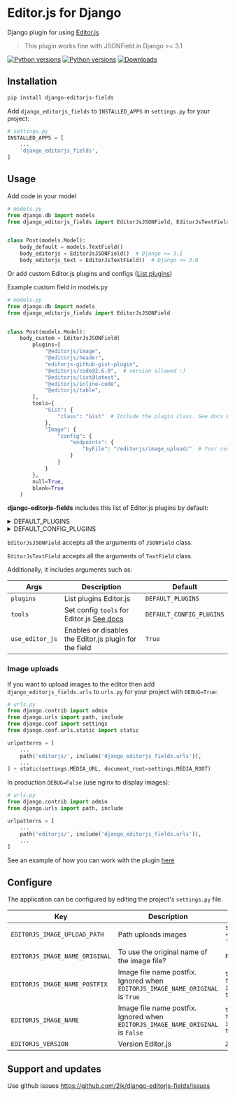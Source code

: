 # Editor.js for Django

Django plugin for using [Editor.js](https://editorjs.io/)

> This plugin works fine with JSONField in Django >= 3.1

[![Python versions](https://img.shields.io/pypi/pyversions/django-editorjs-fields)](https://pypi.org/project/django-editorjs-fields/)
[![Python versions](https://img.shields.io/pypi/djversions/django-editorjs-fields)](https://pypi.org/project/django-editorjs-fields/)
[![Downloads](https://static.pepy.tech/personalized-badge/django-editorjs-fields?period=total&units=international_system&left_color=grey&right_color=brightgreen&left_text=Downloads)](https://pepy.tech/project/django-editorjs-fields)

## Installation

```bash
pip install django-editorjs-fields
```

Add `django_editorjs_fields` to `INSTALLED_APPS` in `settings.py` for your project:

```python
# settings.py
INSTALLED_APPS = [
    ...
    'django_editorjs_fields',
]
```

## Usage

Add code in your model

```python
# models.py
from django.db import models
from django_editorjs_fields import EditorJsJSONField, EditorJsTextField


class Post(models.Model):
    body_default = models.TextField()
    body_editorjs = EditorJsJSONField()  # Django >= 3.1
    body_editorjs_text = EditorJsTextField()  # Django <= 3.0

```

Or add custom Editor.js plugins and configs ([List plugins](https://github.com/editor-js/awesome-editorjs))

Example custom field in models.py

```python
# models.py
from django.db import models
from django_editorjs_fields import EditorJsJSONField


class Post(models.Model):
    body_custom = EditorJsJSONField(
        plugins=[
            "@editorjs/image",
            "@editorjs/header",
            "editorjs-github-gist-plugin",
            "@editorjs/code@2.6.0",  # version allowed :)
            "@editorjs/list@latest",
            "@editorjs/inline-code",
            "@editorjs/table",
        ],
        tools={
            "Gist": {
                "class": "Gist"  # Include the plugin class. See docs Editor.js plugins
            },
            "Image": {
                "config": {
                    "endpoints": {
                        "byFile": "/editorjs/image_upload/"  # Your custom backend file uploader endpoint
                    }
                }
            }
        },
        null=True,
        blank=True
    )

```

**django-editorjs-fields** includes this list of Editor.js plugins by default:

<details>
    <summary>DEFAULT_PLUGINS</summary>

```python
DEFAULT_PLUGINS = [
    '@editorjs/paragraph',
    '@editorjs/image',
    '@editorjs/header',
    '@editorjs/list',
    '@editorjs/checklist',
    '@editorjs/quote',
    '@editorjs/raw',
    '@editorjs/code',
    '@editorjs/inline-code',
    '@editorjs/embed',
    '@editorjs/delimiter',
    '@editorjs/warning',
    '@editorjs/link',
    '@editorjs/marker',
    '@editorjs/table',
]
```
</details>

<details>
    <summary>DEFAULT_CONFIG_PLUGINS</summary>

```python
DEFAULT_CONFIG_PLUGINS = {
    '@editorjs/image': {
        'Image': {
            'class': 'ImageTool',
            'inlineToolbar': True,
            "config": {"endpoints": {"byFile": "/editorjs/image_upload/"}},
        }
    },
    '@editorjs/header': {
        'Header': {
            'class': 'Header',
            'inlineToolbar': True,
            'config': {
                'placeholder': 'Enter a header',
                'levels': [2, 3, 4],
                'defaultLevel': 2,
            },
        }
    },
    '@editorjs/checklist': {'Checklist': {'class': 'Checklist', 'inlineToolbar': True}},
    '@editorjs/list': {'List': {'class': 'List', 'inlineToolbar': True}},
    '@editorjs/quote': {'Quote': {'class': 'Quote', 'inlineToolbar': True}},
    '@editorjs/raw': {'Raw': {'class': 'RawTool'}},
    '@editorjs/code': {'Code': {'class': 'CodeTool'}},
    '@editorjs/inline-code': {'InlineCode': {'class': 'InlineCode'}},
    '@editorjs/embed': {'Embed': {'class': 'Embed'}},
    '@editorjs/delimiter': {'Delimiter': {'class': 'Delimiter'}},
    '@editorjs/warning': {'Warning': {'class': 'Warning', 'inlineToolbar': True}},
    '@editorjs/link': {'LinkTool': {'class': 'LinkTool'}},
    '@editorjs/marker': {'Marker': {'class': 'Marker', 'inlineToolbar': True}},
    '@editorjs/table': {'Table': {'class': 'Table', 'inlineToolbar': True}},
}
```
</details>

`EditorJsJSONField` accepts all the arguments of `JSONField` class.

`EditorJsTextField` accepts all the arguments of `TextField` class.

Additionally, it includes arguments such as:

| Args            | Description                                                                                       | Default                  |
| --------------- | ------------------------------------------------------------------------------------------------- | ------------------------ |
| `plugins`       | List plugins Editor.js                                                                            | `DEFAULT_PLUGINS`        |
| `tools`         | Set config `tools` for Editor.js [See docs](https://editorjs.io/configuration#passing-saved-data) | `DEFAULT_CONFIG_PLUGINS` |
| `use_editor_js` | Enables or disables the Editor.js plugin for the field                                            | `True`                   |


### Image uploads

If you want to upload images to the editor then add `django_editorjs_fields.urls` to `urls.py` for your project with `DEBUG=True`:

```python
# urls.py
from django.contrib import admin
from django.urls import path, include
from django.conf import settings
from django.conf.urls.static import static

urlpatterns = [
    ...
    path('editorjs/', include('django_editorjs_fields.urls')),
    ...
] + static(settings.MEDIA_URL, document_root=settings.MEDIA_ROOT)
```

In production `DEBUG=False` (use nginx to display images):

```python
# urls.py
from django.contrib import admin
from django.urls import path, include

urlpatterns = [
    ...
    path('editorjs/', include('django_editorjs_fields.urls')),
    ...
]
```

See an example of how you can work with the plugin [here](https://github.com/2ik/django-editorjs-fields/blob/main/example)

## Configure

The application can be configured by editing the project's `settings.py`
file.

| Key                            | Description                                                                     | Default                                                |
| ------------------------------ | ------------------------------------------------------------------------------- | ------------------------------------------------------ |
| `EDITORJS_IMAGE_UPLOAD_PATH`   | Path uploads images                                                             | `settings.MEDIA_URL + 'uploads/images/'`               |
| `EDITORJS_IMAGE_NAME_ORIGINAL` | To use the original name of the image file?                                     | `False`                                                |
| `EDITORJS_IMAGE_NAME_POSTFIX`  | Image file name postfix. Ignored when `EDITORJS_IMAGE_NAME_ORIGINAL` is `True`  | `token_urlsafe(5) # from secrets import token_urlsafe` |
| `EDITORJS_IMAGE_NAME`          | Image file name postfix. Ignored when `EDITORJS_IMAGE_NAME_ORIGINAL` is `False` | `token_urlsafe(8) # from secrets import token_urlsafe` |
| `EDITORJS_VERSION`             | Version Editor.js                                                               | `2.19.0`                                               |

## Support and updates

Use github issues https://github.com/2ik/django-editorjs-fields/issues
